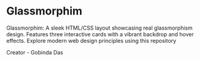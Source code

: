 # Glassmorphim
Glassmorphim: A sleek HTML/CSS layout showcasing real glassmorphism design. Features three interactive cards with a vibrant backdrop and hover effects. Explore modern web design principles using this repository

Creator - Gobinda Das

